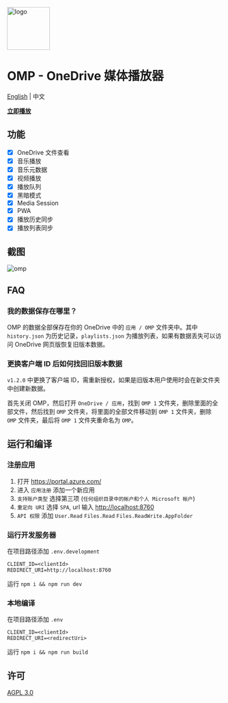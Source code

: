 <img height="100px" width="100px" alt="logo" src="https://github.com/nini22P/omp/assets/60903333/4c4ac2b7-1002-478a-bb15-a5756e352fec"/>

# OMP - OneDrive 媒体播放器

[English](./readme.md) | 中文

**[立即播放](https://nini22p.github.io/omp/)**

## 功能

- [x] OneDrive 文件查看
- [x] 音乐播放
- [x] 音乐元数据
- [x] 视频播放
- [x] 播放队列
- [x] 黑暗模式
- [x] Media Session
- [x] PWA
- [x] 播放历史同步
- [x] 播放列表同步

## 截图

![omp](https://github.com/nini22P/omp/assets/60903333/9ebdf1af-e0f0-40b0-b90c-6f1795ccf2c3)

## FAQ

### 我的数据保存在哪里？

OMP 的数据全部保存在你的 OneDrive 中的 `应用 / OMP` 文件夹中。其中 `history.json` 为历史记录，`playlists.json` 为播放列表，如果有数据丢失可以访问 OneDrive 网页版恢复旧版本数据。

### 更换客户端 ID 后如何找回旧版本数据

`v1.2.0` 中更换了客户端 ID，需重新授权，如果是旧版本用户使用时会在新文件夹中创建新数据。

首先关闭 OMP，然后打开 `OneDrive / 应用`，找到 `OMP 1` 文件夹，删除里面的全部文件，然后找到 `OMP` 文件夹，将里面的全部文件移动到 `OMP 1` 文件夹，删除 `OMP` 文件夹，最后将 `OMP 1` 文件夹重命名为 `OMP`。

## 运行和编译

### 注册应用

1. 打开 <https://portal.azure.com/>
2. 进入 `应用注册` 添加一个新应用
3. `支持账户类型` 选择第三项 (`任何组织目录中的帐户和个人 Microsoft 帐户`)
4. `重定向 URI` 选择 `SPA`, url 输入 <http://localhost:8760>
5. `API 权限` 添加 `User.Read` `Files.Read` `Files.ReadWrite.AppFolder`

### 运行开发服务器

在项目路径添加 `.env.development`

```env
CLIENT_ID=<clientId>
REDIRECT_URI=http://localhost:8760
```

运行 `npm i && npm run dev`

### 本地编译

在项目路径添加 `.env`

```env
CLIENT_ID=<clientId>
REDIRECT_URI=<redirectUri>
```

运行 `npm i && npm run build`

## 许可

[AGPL 3.0](https://github.com/nini22P/omp/blob/main/LICENSE)
